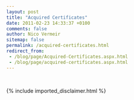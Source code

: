 ```yaml
---
layout: post
title: "Acquired Certificates"
date: 2011-02-23 14:33:37 +0100
comments: false
author: Nico Vermeir
sitemap: false
permalink: /acquired-certificates.html
redirect_from:
 - /blog/page/Acquired-Certificates.aspx.html
 - /blog/page/acquired-certificates.aspx.html
---
```

<p><span style="font-size: small;"><br /></span></p>
{% include imported_disclaimer.html %}
